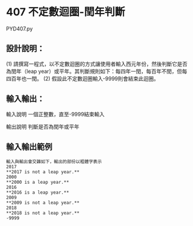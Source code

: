 # 407 不定數迴圈-閏年判斷
PYD407.py
## 設計說明：
(1) 請撰寫一程式，以不定數迴圈的方式讓使用者輸入西元年份，然後判斷它是否為閏年（leap year）或平年。其判斷規則如下：每四年一閏，每百年不閏，但每四百年也一閏。
(2) 假設此不定數迴圈輸入-9999則會結束此迴圈。

## 輸入輸出：
輸入說明
一個正整數，直至-9999結束輸入

輸出說明
判斷是否為閏年或平年

## 輸入輸出範例
```
輸入與輸出會交雜如下，輸出的部份以粗體字表示
2017
**2017 is not a leap year.**
2000
**2000 is a leap year.**
2016
**2016 is a leap year.**
2009
**2009 is not a leap year.**
2018
**2018 is not a leap year.**
-9999
```
